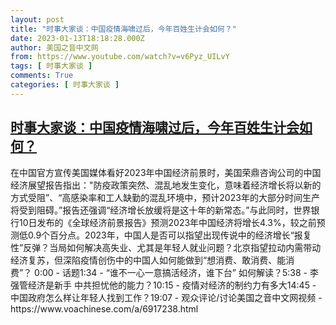 ```yaml
---
layout: post
title: "时事大家谈：中国疫情海啸过后，今年百姓生计会如何？"
date: 2023-01-13T18:18:28.000Z
author: 美国之音中文网
from: https://www.youtube.com/watch?v=v6Pyz_UILvY
tags: [ 时事大家谈 ]
comments: True
categories: [ 时事大家谈 ]
---
```

<!--1673633908000-->
[时事大家谈：中国疫情海啸过后，今年百姓生计会如何？](https://www.youtube.com/watch?v=v6Pyz_UILvY)
------

<div>
在中国官方宣传美国媒体看好2023年中国经济前景时，美国荣鼎咨询公司的中国经济展望报告指出："防疫政策突然、混乱地发生变化，意味着经济增长将以新的方式受阻”、“高感染率和工人缺勤的混乱环境中，预计2023年的大部分时间生产将受到阻碍。”报告还强调“经济增长放缓将是这十年的新常态。”与此同时，世界银行10日发布的《全球经济前景报告》预测2023年中国经济将增长4.3%，较之前预测低0.9个百分点。2023年，中国人是否可以指望出现传说中的经济增长“报复性”反弹？当局如何解决高失业、尤其是年轻人就业问题？北京指望拉动内需带动经济复苏，但深陷疫情创伤中的中国人如何能做到“想消费、敢消费、能消费”？ 0:00 - 话题1:34 - “谁不一心一意搞活经济，谁下台” 如何解读？5:38 - 李强管经济是新手 中共担忧他的能力？10:15 - 疫情对经济的制约力有多大14:45 - 中国政府怎么样让年轻人找到工作？19:07 - 观众评论/讨论美国之音中文网视频 - https://www.voachinese.com/a/6917238.html
</div>
